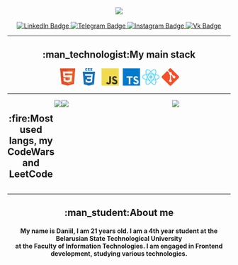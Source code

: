 <div id="header" align="center">
  <img src="https://media.giphy.com/media/bGgsc5mWoryfgKBx1u/giphy.gif" width="100"/>
</div>
<p></p>
<div id="badges" align="center">
  <a href="https://www.linkedin.com/in/daniil-yazvinski-a09523295/">
    <img src="https://img.shields.io/badge/LinkedIn-blue?style=for-the-badge&logo=linkedin&logoColor=white" alt="LinkedIn Badge" />
  </a>
  <a href="https://t.me/danilka_no_population">
    <img src="https://img.shields.io/badge/Telegram-white?style=for-the-badge&logo=telegram&logoColor=blue" alt="Telegram Badge"/>
  </a>
  <a href="https://www.instagram.com/young_homeboy666/">
    <img src="https://img.shields.io/badge/Instagram-gray?style=for-the-badge&logo=instagram&logoColor=pink" alt="Instagram Badge"/>
  </a>
  <a href="https://vk.com/ynw_dy">
    <img src="https://img.shields.io/badge/Vkontakte-blue?style=for-the-badge&logo=vk&logoColor=white" alt="Vk Badge"/>
  </a>
  <hr>
  <div>
    <h2>:man_technologist:My main stack</h2>
    <img src="https://github.com/devicons/devicon/blob/master/icons/html5/html5-original.svg" title="HTML5" alt="HTML" width="40" height="40"/>&nbsp;
    <img src="https://github.com/devicons/devicon/blob/master/icons/css3/css3-plain-wordmark.svg"  title="CSS3" alt="CSS" width="40" height="40"/>&nbsp;
    <img src="https://github.com/devicons/devicon/blob/master/icons/javascript/javascript-original.svg" title="JavaScript" alt="JavaScript" width="40" height="40"/>&nbsp;
    <img src="https://raw.githubusercontent.com/devicons/devicon/55609aa5bd817ff167afce0d965585c92040787a/icons/typescript/typescript-original.svg" title="TypeScript" alt="TypeScript" width="40" height="40"/>
    <img src="https://github.com/devicons/devicon/blob/master/icons/react/react-original.svg" title="React" alt="React" width="40" height="40"/>
    <img src="https://github.com/devicons/devicon/blob/master/icons/git/git-original.svg" title="Git" alt="Git" width="40" height="40"/>
  </div>
  <hr>
</div>

<div align="center" style="width:100%;display:flex;">
  <h2>:fire:Most used langs, my CodeWars and LeetCode</h2> 
      <img src="https://github-readme-stats-mu-silk-14.vercel.app/api/top-langs?username=danilka-no-population&layout=compact&langs_count=8&theme=transparent&exclude_repo=github-readme-stats&card_width=250"/>
  <div style="display:flex;">
      <img width="250" src="https://www.codewars.com/users/danilka_no_population/badges/large"/>
      <img width="250" src="https://leetcard.jacoblin.cool/danilka_no_population?theme=wtf&font=IBM%20Plex%20Mono&card_width=400"/>
  </div>
</div>
<hr>
<h2 align="center">:man_student:About me</h2>
<h4 align="center">My name is Daniil, I am 21 years old. I am a 4th year student at the Belarusian State Technological University <br>at the Faculty of Information Technologies. I am engaged in Frontend development, studying various technologies.</h4>
 
